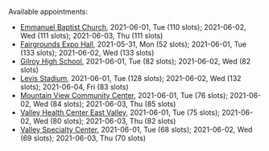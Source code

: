 Available appointments:

* [Emmanuel Baptist Church](https://schedulecare.sccgov.org/mychartprd/SignupAndSchedule/EmbeddedSchedule?id=132871&vt=1277&dept=101064006), 2021-06-01, Tue (110 slots); 2021-06-02, Wed (111 slots); 2021-06-03, Thu (111 slots)
* [Fairgrounds Expo Hall](https://schedulecare.sccgov.org/mychartprd/SignupAndSchedule/EmbeddedSchedule?id=132726&vt=1277&dept=101064002), 2021-05-31, Mon (52 slots); 2021-06-01, Tue (133 slots); 2021-06-02, Wed (133 slots)
* [Gilroy High School](https://schedulecare.sccgov.org/mychartprd/SignupAndSchedule/EmbeddedSchedule?id=132980&vt=1277&dept=101064008), 2021-06-01, Tue (82 slots); 2021-06-02, Wed (82 slots)
* [Levis Stadium](https://schedulecare.sccgov.org/mychartprd/SignupAndSchedule/EmbeddedSchedule?id=132723&vt=1277&dept=101064004), 2021-06-01, Tue (128 slots); 2021-06-02, Wed (132 slots); 2021-06-04, Fri (83 slots)
* [Mountain View Community Center](https://schedulecare.sccgov.org/mychartprd/SignupAndSchedule/EmbeddedSchedule?id=132472&vt=1277&dept=101064001), 2021-06-01, Tue (76 slots); 2021-06-02, Wed (84 slots); 2021-06-03, Thu (85 slots)
* [Valley Health Center East Valley](https://schedulecare.sccgov.org/mychartprd/SignupAndSchedule/EmbeddedSchedule?id=132268&vt=1277&dept=101064007), 2021-06-01, Tue (75 slots); 2021-06-02, Wed (80 slots); 2021-06-03, Thu (82 slots)
* [Valley Specialty Center](https://schedulecare.sccgov.org/mychartprd/SignupAndSchedule/EmbeddedSchedule?id=132277&vt=1277&dept=101001072), 2021-06-01, Tue (68 slots); 2021-06-02, Wed (69 slots); 2021-06-03, Thu (70 slots)
